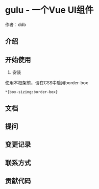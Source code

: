 # gulu - 一个Vue UI组件

作者：ddb

## 介绍

## 开始使用
1. 安装 

使用本框架前，请在CSS中启用border-box

```
*{box-sizing:border-box}
```

## 文档

## 提问

## 变更记录

## 联系方式

## 贡献代码


